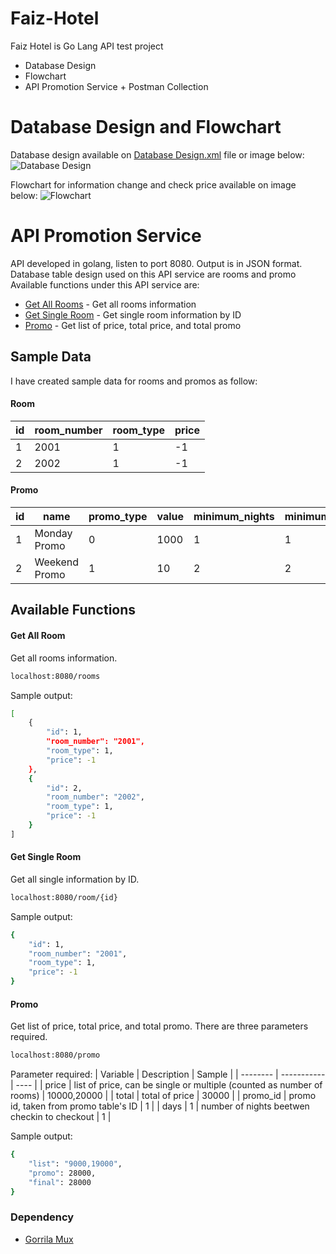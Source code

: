 # Faiz-Hotel

Faiz Hotel is Go Lang API test project

  - Database Design
  - Flowchart
  - API Promotion Service + Postman Collection

# Database Design and Flowchart
Database design available on [Database Design.xml](DatabaseDesign.xml) file or image below:
![Database Design](database.png)

Flowchart for information change and check price available on image below:
![Flowchart](flowchart.jpg)

# API Promotion Service

API developed in golang, listen to port 8080. Output is in JSON format. Database table design used on this API service are rooms and promo Available functions under this API service are:

* [Get All Rooms](#Get-All-Room) - Get all rooms information
* [Get Single Room](#Get-Single-Room) - Get single room information by ID
* [Promo](#Promo-1) - Get list of price, total price, and total promo
 
## Sample Data

I have created sample data for rooms and promos as follow:
#### Room
| id | room_number | room_type | price |
| -- | ---------- | ---------- | ----- |
| 1 | 2001 | 1 | -1 |
| 2 | 2002 | 1 | -1 |

#### Promo
| id | name | promo_type | value | minimum_nights | minimum_rooms | checkin_day | booking_day | booking_hour |
| -- | ---- | ---------- | ----- | -------------- | ------------- | ----------- | ----------- | ------------ |
| 1 | Monday Promo | 0 | 1000 | 1 | 1 | [1] | [1] | [10] |
| 2 | Weekend Promo | 1 | 10 | 2 | 2 | [0,6] | [0,1,2,3,4,5,6] | [23]
 
## Available Functions

#### Get All Room

Get all rooms information.

```sh
localhost:8080/rooms
```

Sample output:

```sh
[
    {
        "id": 1,
        "room_number": "2001",
        "room_type": 1,
        "price": -1
    },
    {
        "id": 2,
        "room_number": "2002",
        "room_type": 1,
        "price": -1
    }
]
```

#### Get Single Room

Get all single information by ID.

```sh
localhost:8080/room/{id}
```

Sample output:

```sh
{
    "id": 1,
    "room_number": "2001",
    "room_type": 1,
    "price": -1
}
```

#### Promo

Get list of price, total price, and total promo. There are three parameters required.

```sh
localhost:8080/promo
```

Parameter required:
| Variable | Description | Sample |
| -------- | ----------- | ---- |
| price | list of price, can be single or multiple (counted as number of rooms) | 10000,20000 |
| total | total of price | 30000 |
| promo_id | promo id, taken from promo table's ID | 1 |
| days | 1 | number of nights beetwen checkin to checkout | 1 |

Sample output:

```sh
{
    "list": "9000,19000",
    "promo": 28000,
    "final": 28000
}
```

### Dependency

 - [Gorrila Mux](https://github.com/gorilla/mux)
